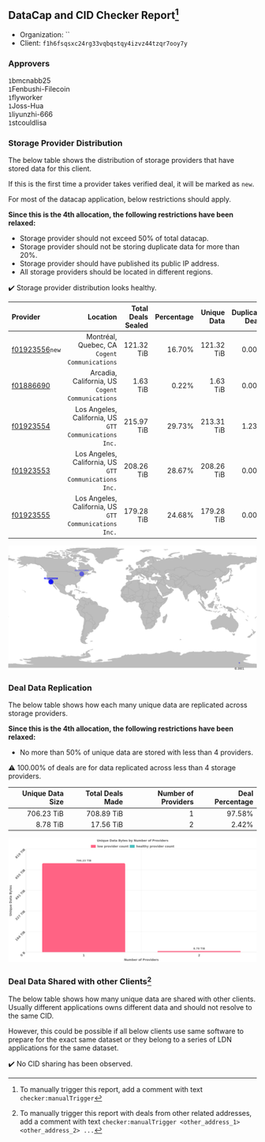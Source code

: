 ## DataCap and CID Checker Report[^1]
 - Organization: ``
 - Client: `f1h6fsqsxc24rg33vqbqstqy4izvz44tzqr7ooy7y`
### Approvers
`1`bmcnabb25<br/>`1`Fenbushi-Filecoin<br/>`1`flyworker<br/>`1`Joss-Hua<br/>`1`liyunzhi-666<br/>`1`stcouldlisa

### Storage Provider Distribution
The below table shows the distribution of storage providers that have stored data for this client.

If this is the first time a provider takes verified deal, it will be marked as `new`.

For most of the datacap application, below restrictions should apply.

**Since this is the 4th allocation, the following restrictions have been relaxed:**
 - Storage provider should not exceed 50% of total datacap.
 - Storage provider should not be storing duplicate data for more than 20%.
 - Storage provider should have published its public IP address.
 - All storage providers should be located in different regions.

✔️ Storage provider distribution looks healthy.

| Provider                                                    |                                                  Location | Total Deals Sealed | Percentage | Unique Data | Duplicate Deals |
| :---------------------------------------------------------- | --------------------------------------------------------: | -----------------: | ---------: | ----------: | --------------: |
| [f01923556](https://filfox.info/en/address/f01923556)`new`  |          Montréal, Quebec, CA<br/>`Cogent Communications` |         121.32 TiB |     16.70% |  121.32 TiB |           0.00% |
| [f01886690](https://filfox.info/en/address/f01886690)       |       Arcadia, California, US<br/>`Cogent Communications` |           1.63 TiB |      0.22% |    1.63 TiB |           0.00% |
| [f01923554](https://filfox.info/en/address/f01923554)       | Los Angeles, California, US<br/>`GTT Communications Inc.` |         215.97 TiB |     29.73% |  213.31 TiB |           1.23% |
| [f01923553](https://filfox.info/en/address/f01923553)       | Los Angeles, California, US<br/>`GTT Communications Inc.` |         208.26 TiB |     28.67% |  208.26 TiB |           0.00% |
| [f01923555](https://filfox.info/en/address/f01923555)       | Los Angeles, California, US<br/>`GTT Communications Inc.` |         179.28 TiB |     24.68% |  179.28 TiB |           0.00% |

<img src="https://raw.githubusercontent.com/data-preservation-programs/filplus-checker-assets/main/filecoin-project/filecoin-plus-large-datasets/issues/1778/1684437086868.png"/>

### Deal Data Replication
The below table shows how each many unique data are replicated across storage providers.


**Since this is the 4th allocation, the following restrictions have been relaxed:**
- No more than 50% of unique data are stored with less than 4 providers.

⚠️ 100.00% of deals are for data replicated across less than 4 storage providers.

| Unique Data Size | Total Deals Made | Number of Providers | Deal Percentage |
| ---------------: | ---------------: | ------------------: | --------------: |
|       706.23 TiB |       708.89 TiB |                   1 |          97.58% |
|         8.78 TiB |        17.56 TiB |                   2 |           2.42% |

<img src="https://raw.githubusercontent.com/data-preservation-programs/filplus-checker-assets/main/filecoin-project/filecoin-plus-large-datasets/issues/1778/1684437087685.png"/>

### Deal Data Shared with other Clients[^3]
The below table shows how many unique data are shared with other clients.
Usually different applications owns different data and should not resolve to the same CID.

However, this could be possible if all below clients use same software to prepare for the exact same dataset or they belong to a series of LDN applications for the same dataset.

✔️ No CID sharing has been observed.

[^1]: To manually trigger this report, add a comment with text `checker:manualTrigger`

[^2]: Deals from those addresses are combined into this report as they are specified with `checker:manualTrigger`

[^3]: To manually trigger this report with deals from other related addresses, add a comment with text `checker:manualTrigger <other_address_1> <other_address_2> ...`
